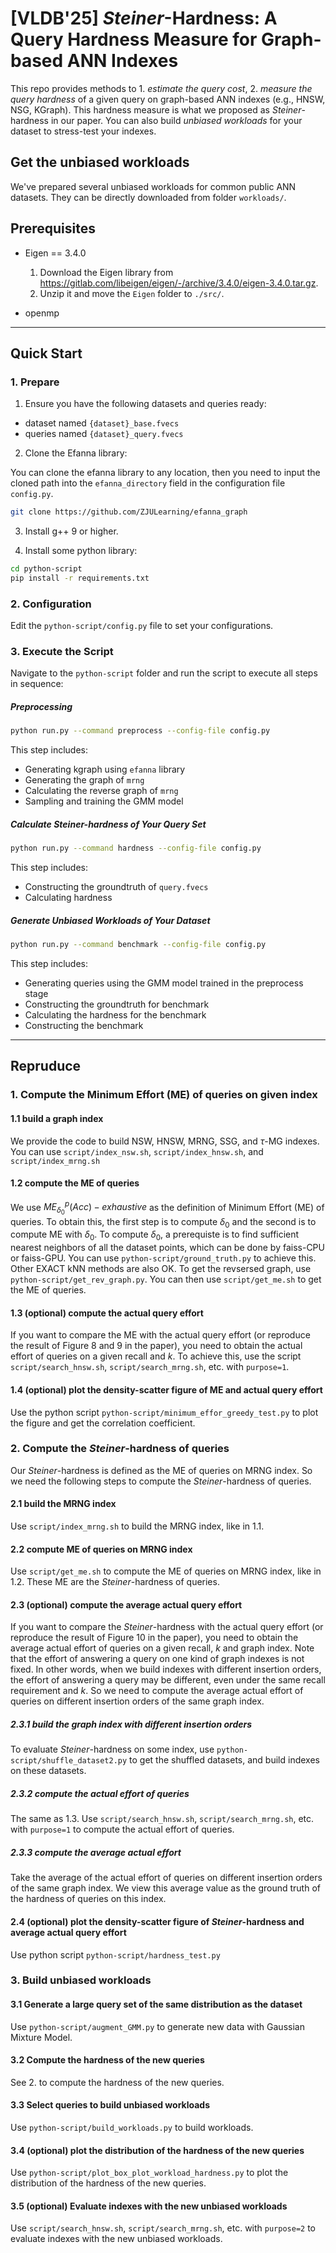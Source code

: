 # [VLDB'25] $Steiner$-Hardness: A Query Hardness Measure for Graph-based ANN Indexes

This repo provides methods to 1. *estimate the query cost*, 2. *measure the query hardness* of a given query on graph-based ANN indexes (e.g., HNSW, NSG, KGraph).
This hardness measure is what we proposed as $Steiner$-hardness in our paper.
You can also build *unbiased workloads* for your dataset to stress-test your indexes.

## Get the unbiased workloads

We've prepared several unbiased workloads for common public ANN datasets. They can be directly downloaded from folder `workloads/`.


## Prerequisites

* Eigen == 3.4.0
    1. Download the Eigen library from https://gitlab.com/libeigen/eigen/-/archive/3.4.0/eigen-3.4.0.tar.gz.
    2. Unzip it and move the `Eigen` folder to `./src/`.
    
* openmp

---

## Quick Start

### 1. Prepare

1. Ensure you have the following datasets and queries ready:
- dataset named `{dataset}_base.fvecs`
- queries named `{dataset}_query.fvecs`

2. Clone the Efanna library:

You can clone the efanna library to any location, then you need to input the cloned path into the `efanna_directory` field in the configuration file `config.py`.

```bash
git clone https://github.com/ZJULearning/efanna_graph
```

3. Install g++ 9 or higher.

4. Install some python library:

```bash
cd python-script
pip install -r requirements.txt
```

### 2. Configuration

Edit the `python-script/config.py` file to set your configurations.

### 3. Execute the Script

Navigate to the `python-script` folder and run the script to execute all steps in sequence:

##### Preprocessing

```bash
python run.py --command preprocess --config-file config.py
```

This step includes:
- Generating kgraph using `efanna` library
- Generating the graph of `mrng`
- Calculating the reverse graph of `mrng`
- Sampling and training the GMM model

##### Calculate $Steiner$-hardness of Your Query Set

```bash
python run.py --command hardness --config-file config.py
```

This step includes:
- Constructing the groundtruth of `query.fvecs`
- Calculating hardness

##### Generate Unbiased Workloads of Your Dataset

```bash
python run.py --command benchmark --config-file config.py
```

This step includes:
- Generating queries using the GMM model trained in the preprocess stage
- Constructing the groundtruth for benchmark
- Calculating the hardness for the benchmark
- Constructing the benchmark

---

## Repruduce

### 1. Compute the Minimum Effort (ME) of queries on given index

#### 1.1 build a graph index
We provide the code to build NSW, HNSW, MRNG, SSG, and $\tau$-MG indexes.
You can use `script/index_nsw.sh`, `script/index_hnsw.sh`, and `script/index_mrng.sh`

#### 1.2 compute the ME of queries
We use $ME_{\delta_0}^p(Acc)-exhaustive$ as the definition of Minimum Effort (ME) of queries.
To obtain this, the first step is to compute $\delta_0$ and the second is to compute ME with $\delta_0$.
To compute $\delta_0$, a prerequiste is to find sufficient nearest neighbors of all the dataset points, which can be done by faiss-CPU or faiss-GPU. You can use `python-script/ground_truth.py` to achieve this. Other EXACT kNN methods are also OK.
To get the revsersed graph, use `python-script/get_rev_graph.py`.
You can then use `script/get_me.sh` to get the ME of queries.

#### 1.3 (optional) compute the actual query effort
If you want to compare the ME with the actual query effort (or reproduce the result of Figure 8 and 9 in the paper), you need to obtain the actual effort of queries on a given recall and $k$.
To achieve this, use the script `script/search_hnsw.sh`, `script/search_mrng.sh`, etc. with `purpose=1`.

#### 1.4 (optional) plot the density-scatter figure of ME and actual query effort
Use the python script `python-script/minimum_effor_greedy_test.py` to plot the figure and get the correlation coefficient.

### 2. Compute the $Steiner$-hardness of queries
Our $Steiner$-hardness is defined as the ME of queries on MRNG index.
So we need the following steps to compute the $Steiner$-hardness of queries.

#### 2.1 build the MRNG index
Use `script/index_mrng.sh` to build the MRNG index, like in 1.1.

#### 2.2 compute ME of queries on MRNG index
Use `script/get_me.sh` to compute the ME of queries on MRNG index, like in 1.2.
These ME are the $Steiner$-hardness of queries.

#### 2.3 (optional) compute the average actual query effort
If you want to compare the $Steiner$-hardness with the actual query effort (or reproduce the result of Figure 10 in the paper), you need to obtain the average actual effort of queries on a given recall, $k$ and graph index.
Note that the effort of answering a query on one kind of graph indexes is not fixed.
In other words, when we build indexes with different insertion orders, the effort of answering a query may be different, even under the same recall requirement and $k$.
So we need to compute the average actual effort of queries on different insertion orders of the same graph index.

##### 2.3.1 build the graph index with different insertion orders
To evaluate $Steiner$-hardness on some index, use `python-script/shuffle_dataset2.py` to get the shuffled datasets, and build indexes on these datasets.

##### 2.3.2 compute the actual effort of queries
The same as 1.3. Use `script/search_hnsw.sh`, `script/search_mrng.sh`, etc. with `purpose=1` to compute the actual effort of queries.

##### 2.3.3 compute the average actual effort
Take the average of the actual effort of queries on different insertion orders of the same graph index.
We view this average value as the ground truth of the hardness of queries on this index.

#### 2.4 (optional) plot the density-scatter figure of $Steiner$-hardness and average actual query effort
Use python script `python-script/hardness_test.py`

### 3. Build unbiased workloads

#### 3.1 Generate a large query set of the same distribution as the dataset
Use `python-script/augment_GMM.py` to generate new data with Gaussian Mixture Model.

#### 3.2 Compute the hardness of the new queries
See 2. to compute the hardness of the new queries.

#### 3.3 Select queries to build unbiased workloads
Use `python-script/build_workloads.py` to build workloads.

#### 3.4 (optional) plot the distribution of the hardness of the new queries
Use `python-script/plot_box_plot_workload_hardness.py` to plot the distribution of the hardness of the new queries.

#### 3.5 (optional) Evaluate indexes with the new unbiased workloads
Use `script/search_hnsw.sh`, `script/search_mrng.sh`, etc. with `purpose=2` to evaluate indexes with the new unbiased workloads.
